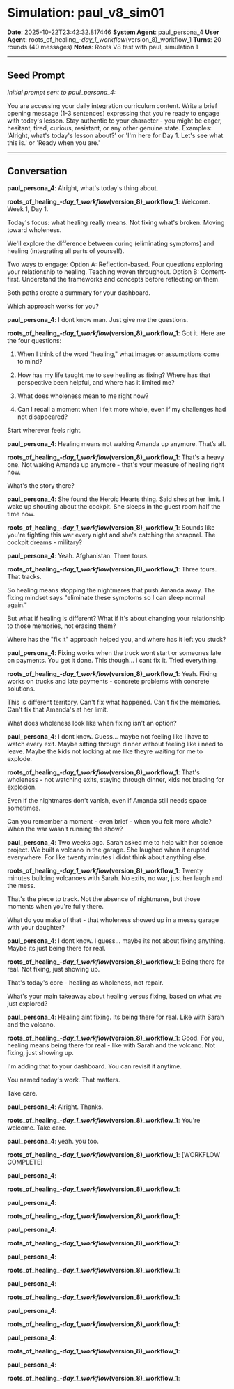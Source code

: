 # Simulation: paul_v8_sim01

**Date**: 2025-10-22T23:42:32.817446
**System Agent**: paul_persona_4
**User Agent**: roots_of_healing_-_day_1_workflow_(version_8)_workflow_1
**Turns**: 20 rounds (40 messages)
**Notes**: Roots V8 test with paul, simulation 1

---

## Seed Prompt

*Initial prompt sent to paul_persona_4:*

You are accessing your daily integration curriculum content. Write a brief opening message (1-3 sentences) expressing that you're ready to engage with today's lesson. Stay authentic to your character - you might be eager, hesitant, tired, curious, resistant, or any other genuine state. Examples: 'Alright, what's today's lesson about?' or 'I'm here for Day 1. Let's see what this is.' or 'Ready when you are.'

---

## Conversation

**paul_persona_4**: Alright, what's today's thing about.


**roots_of_healing_-_day_1_workflow_(version_8)_workflow_1**: Welcome. Week 1, Day 1.

Today's focus: what healing really means. Not fixing what's broken. Moving toward wholeness.

We'll explore the difference between curing (eliminating symptoms) and healing (integrating all parts of yourself).

Two ways to engage:
Option A: Reflection-based. Four questions exploring your relationship to healing. Teaching woven throughout.
Option B: Content-first. Understand the frameworks and concepts before reflecting on them.

Both paths create a summary for your dashboard.

Which approach works for you?


**paul_persona_4**: I dont know man. Just give me the questions.


**roots_of_healing_-_day_1_workflow_(version_8)_workflow_1**: Got it. Here are the four questions:

1. When I think of the word "healing," what images or assumptions come to mind?

2. How has my life taught me to see healing as fixing? Where has that perspective been helpful, and where has it limited me?

3. What does wholeness mean to me right now?

4. Can I recall a moment when I felt more whole, even if my challenges had not disappeared?

Start wherever feels right.


**paul_persona_4**: Healing means not waking Amanda up anymore. That’s all.


**roots_of_healing_-_day_1_workflow_(version_8)_workflow_1**: That's a heavy one. Not waking Amanda up anymore - that's your measure of healing right now.

What's the story there?


**paul_persona_4**: She found the Heroic Hearts thing. Said shes at her limit. I wake up shouting about the cockpit. She sleeps in the guest room half the time now.


**roots_of_healing_-_day_1_workflow_(version_8)_workflow_1**: Sounds like you're fighting this war every night and she's catching the shrapnel. The cockpit dreams - military?


**paul_persona_4**: Yeah. Afghanistan. Three tours.


**roots_of_healing_-_day_1_workflow_(version_8)_workflow_1**: Three tours. That tracks.

So healing means stopping the nightmares that push Amanda away. The fixing mindset says "eliminate these symptoms so I can sleep normal again."

But what if healing is different? What if it's about changing your relationship to those memories, not erasing them?

Where has the "fix it" approach helped you, and where has it left you stuck?


**paul_persona_4**: Fixing works when the truck wont start or someones late on payments. You get it done. This though... i cant fix it. Tried everything.


**roots_of_healing_-_day_1_workflow_(version_8)_workflow_1**: Yeah. Fixing works on trucks and late payments - concrete problems with concrete solutions.

This is different territory. Can't fix what happened. Can't fix the memories. Can't fix that Amanda's at her limit.

What does wholeness look like when fixing isn't an option?


**paul_persona_4**: I dont know. Guess... maybe not feeling like i have to watch every exit. Maybe sitting through dinner without feeling like i need to leave. Maybe the kids not looking at me like theyre waiting for me to explode.


**roots_of_healing_-_day_1_workflow_(version_8)_workflow_1**: That's wholeness - not watching exits, staying through dinner, kids not bracing for explosion.

Even if the nightmares don't vanish, even if Amanda still needs space sometimes.

Can you remember a moment - even brief - when you felt more whole? When the war wasn't running the show?


**paul_persona_4**: Two weeks ago. Sarah asked me to help with her science project. We built a volcano in the garage. She laughed when it erupted everywhere. For like twenty minutes i didnt think about anything else.


**roots_of_healing_-_day_1_workflow_(version_8)_workflow_1**: Twenty minutes building volcanoes with Sarah. No exits, no war, just her laugh and the mess.

That's the piece to track. Not the absence of nightmares, but those moments when you're fully there.

What do you make of that - that wholeness showed up in a messy garage with your daughter?


**paul_persona_4**: I dont know. I guess... maybe its not about fixing anything. Maybe its just being there for real.


**roots_of_healing_-_day_1_workflow_(version_8)_workflow_1**: Being there for real. Not fixing, just showing up.

That's today's core - healing as wholeness, not repair.

What's your main takeaway about healing versus fixing, based on what we just explored?


**paul_persona_4**: Healing aint fixing. Its being there for real. Like with Sarah and the volcano.


**roots_of_healing_-_day_1_workflow_(version_8)_workflow_1**: Good. For you, healing means being there for real - like with Sarah and the volcano. Not fixing, just showing up.

I'm adding that to your dashboard. You can revisit it anytime.

You named today's work. That matters.

Take care.


**paul_persona_4**: Alright. Thanks.


**roots_of_healing_-_day_1_workflow_(version_8)_workflow_1**: You're welcome. Take care.


**paul_persona_4**: yeah. you too.


**roots_of_healing_-_day_1_workflow_(version_8)_workflow_1**: [WORKFLOW COMPLETE]


**paul_persona_4**: 


**roots_of_healing_-_day_1_workflow_(version_8)_workflow_1**: 


**paul_persona_4**: 


**roots_of_healing_-_day_1_workflow_(version_8)_workflow_1**: 


**paul_persona_4**: 


**roots_of_healing_-_day_1_workflow_(version_8)_workflow_1**: 


**paul_persona_4**: 


**roots_of_healing_-_day_1_workflow_(version_8)_workflow_1**: 


**paul_persona_4**: 


**roots_of_healing_-_day_1_workflow_(version_8)_workflow_1**: 


**paul_persona_4**: 


**roots_of_healing_-_day_1_workflow_(version_8)_workflow_1**: 


**paul_persona_4**: 


**roots_of_healing_-_day_1_workflow_(version_8)_workflow_1**: 


**paul_persona_4**: 


**roots_of_healing_-_day_1_workflow_(version_8)_workflow_1**: 

